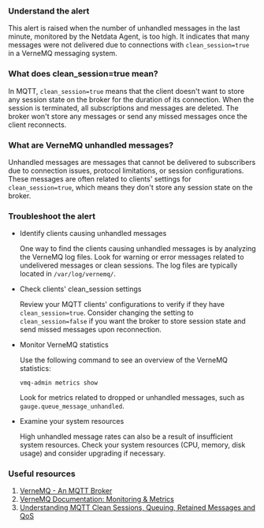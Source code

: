 ### Understand the alert

This alert is raised when the number of unhandled messages in the last minute, monitored by the Netdata Agent, is too high. It indicates that many messages were not delivered due to connections with `clean_session=true` in a VerneMQ messaging system.

### What does clean_session=true mean?

In MQTT, `clean_session=true` means that the client doesn't want to store any session state on the broker for the duration of its connection. When the session is terminated, all subscriptions and messages are deleted. The broker won't store any messages or send any missed messages once the client reconnects.

### What are VerneMQ unhandled messages?

Unhandled messages are messages that cannot be delivered to subscribers due to connection issues, protocol limitations, or session configurations. These messages are often related to clients' settings for `clean_session=true`, which means they don't store any session state on the broker.

### Troubleshoot the alert

- Identify clients causing unhandled messages

  One way to find the clients causing unhandled messages is by analyzing the VerneMQ log files. Look for warning or error messages related to undelivered messages or clean sessions. The log files are typically located in `/var/log/vernemq/`.
  
- Check clients' clean_session settings

  Review your MQTT clients' configurations to verify if they have `clean_session=true`. Consider changing the setting to `clean_session=false` if you want the broker to store session state and send missed messages upon reconnection.

- Monitor VerneMQ statistics

  Use the following command to see an overview of the VerneMQ statistics:

  ```
  vmq-admin metrics show
  ```

  Look for metrics related to dropped or unhandled messages, such as `gauge.queue_message_unhandled`.

- Examine your system resources

  High unhandled message rates can also be a result of insufficient system resources. Check your system resources (CPU, memory, disk usage) and consider upgrading if necessary.

### Useful resources

1. [VerneMQ - An MQTT Broker](https://vernemq.com/)
2. [VerneMQ Documentation: Monitoring & Metrics](https://docs.vernemq.com/monitoring/)
3. [Understanding MQTT Clean Sessions, Queuing, Retained Messages and QoS](https://www.hivemq.com/blog/mqtt-essentials-part-7-persistent-session-queuing-messages/)